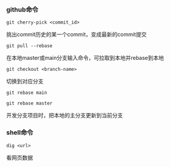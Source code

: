 
### github命令

```shell
git cherry-pick <commit_id>
```

挑出commit历史的某一个commit，变成最新的commit提交


```shell
git pull --rebase
```
在本地master或main分支输入命令，可拉取到本地并rebase到本地



```shell
git checkout <branch-name>
```
切换到对应分支



```shell
git rebase main
```
```shell
git rebase master
```
开发分支项目时，把本地的主分支更新到当前分支



### shell命令

```shell
dig <url>
```
看网页数据
